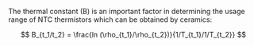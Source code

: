 The thermal constant (B) is an important factor in determining the usage range of NTC thermistors which can be obtained by ceramics:

$$ B_{t_1/t_2} = \frac{ln (\rho_{t_1}/\rho_{t_2})}{1/T_{t_1}/1/T_{t_2}} $$
